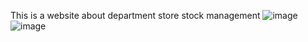 This is a website about department store stock management 
![image](https://user-images.githubusercontent.com/90256544/142824916-edff742a-f443-44b0-a24c-2e0d09e3eacc.png)
![image](https://user-images.githubusercontent.com/90256544/142825064-36d186e0-f9e3-4c53-8625-a302d5e42470.png)
